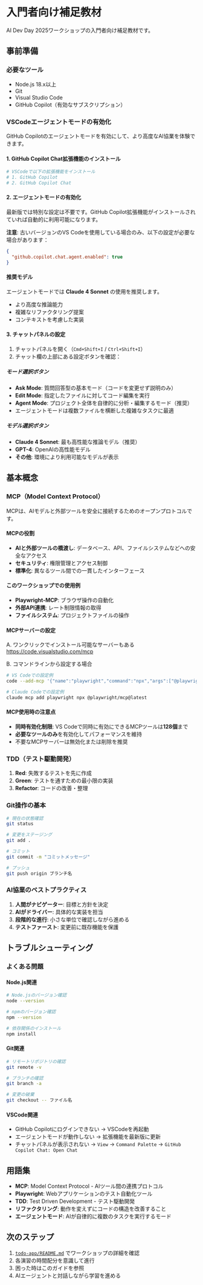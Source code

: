 # 入門者向け補足教材

AI Dev Day 2025ワークショップの入門者向け補足教材です。

## 事前準備

### 必要なツール
- Node.js 18.x以上
- Git
- Visual Studio Code
- GitHub Copilot（有効なサブスクリプション）

### VSCodeエージェントモードの有効化

GitHub Copilotのエージェントモードを有効にして、より高度なAI協業を体験できます。

#### 1. GitHub Copilot Chat拡張機能のインストール
```bash
# VSCodeで以下の拡張機能をインストール
# 1. GitHub Copilot
# 2. GitHub Copilot Chat
```

#### 2. エージェントモードの有効化
最新版では特別な設定は不要です。GitHub Copilot拡張機能がインストールされていれば自動的に利用可能になります。

**注意**: 古いバージョンのVS Codeを使用している場合のみ、以下の設定が必要な場合があります：
```json
{
  "github.copilot.chat.agent.enabled": true
}
```

#### 推奨モデル
エージェントモードでは **Claude 4 Sonnet** の使用を推奨します。
- より高度な推論能力
- 複雑なリファクタリング提案
- コンテキストを考慮した実装

#### 3. チャットパネルの設定
1. チャットパネルを開く（`Cmd+Shift+I` / `Ctrl+Shift+I`）
2. チャット欄の上部にある設定ボタンを確認：

##### モード選択ボタン
- **Ask Mode**: 質問回答型の基本モード（コードを変更せず説明のみ）
- **Edit Mode**: 指定したファイルに対してコード編集を実行
- **Agent Mode**: プロジェクト全体を自律的に分析・編集するモード（推奨）
- エージェントモードは複数ファイルを横断した複雑なタスクに最適

##### モデル選択ボタン
- **Claude 4 Sonnet**: 最も高性能な推論モデル（推奨）
- **GPT-4**: OpenAIの高性能モデル
- **その他**: 環境により利用可能なモデルが表示

## 基本概念

### MCP（Model Context Protocol）
MCPは、AIモデルと外部ツールを安全に接続するためのオープンプロトコルです。

#### MCPの役割
- **AIと外部ツールの橋渡し**: データベース、API、ファイルシステムなどへの安全なアクセス
- **セキュリティ**: 権限管理とアクセス制御
- **標準化**: 異なるツール間での一貫したインターフェース

#### このワークショップでの使用例
- **Playwright-MCP**: ブラウザ操作の自動化
- **外部API連携**: レート制限情報の取得
- **ファイルシステム**: プロジェクトファイルの操作

#### MCPサーバーの設定

A. ワンクリックでインストール可能なサーバーもある
https://code.visualstudio.com/mcp

B. コマンドラインから設定する場合
```bash
# VS Codeでの設定例
code --add-mcp '{"name":"playwright","command":"npx","args":["@playwright/mcp@latest"]}'

# Claude Codeでの設定例
claude mcp add playwright npx @playwright/mcp@latest
```

#### MCP使用時の注意点
- **同時有効化制限**: VS Codeで同時に有効にできるMCPツールは**128個**まで
- **必要なツールのみ**を有効化してパフォーマンスを維持
- 不要なMCPサーバーは無効化または削除を推奨

### TDD（テスト駆動開発）
1. **Red**: 失敗するテストを先に作成
2. **Green**: テストを通すための最小限の実装
3. **Refactor**: コードの改善・整理

### Git操作の基本
```bash
# 現在の状態確認
git status

# 変更をステージング
git add .

# コミット
git commit -m "コミットメッセージ"

# プッシュ
git push origin ブランチ名
```

### AI協業のベストプラクティス
1. **人間がナビゲーター**: 目標と方針を決定
2. **AIがドライバー**: 具体的な実装を担当
3. **段階的な進行**: 小さな単位で確認しながら進める
4. **テストファースト**: 変更前に既存機能を保護

## トラブルシューティング

### よくある問題

#### Node.js関連
```bash
# Node.jsのバージョン確認
node --version

# npmのバージョン確認
npm --version

# 依存関係のインストール
npm install
```

#### Git関連
```bash
# リモートリポジトリの確認
git remote -v

# ブランチの確認
git branch -a

# 変更の破棄
git checkout -- ファイル名
```

#### VSCode関連
- GitHub Copilotにログインできない → VSCodeを再起動
- エージェントモードが動作しない → 拡張機能を最新版に更新
- チャットパネルが表示されない → `View` → `Command Palette` → `GitHub Copilot Chat: Open Chat`

## 用語集

- **MCP**: Model Context Protocol - AIツール間の連携プロトコル
- **Playwright**: Webアプリケーションのテスト自動化ツール
- **TDD**: Test Driven Development - テスト駆動開発
- **リファクタリング**: 動作を変えずにコードの構造を改善すること
- **エージェントモード**: AIが自律的に複数のタスクを実行するモード

## 次のステップ

1. [`todo-app/README.md`](../todo-app/README.md) でワークショップの詳細を確認
2. 各演習の時間配分を意識して進行
3. 困った時はこのガイドを参照
4. AIエージェントと対話しながら学習を進める